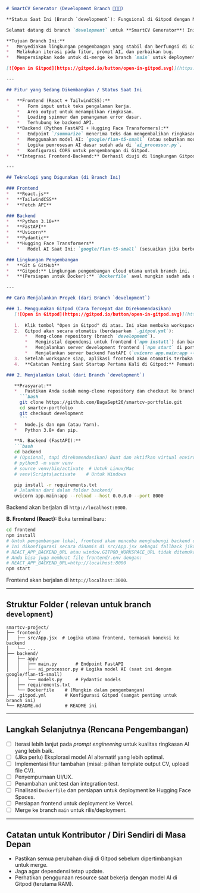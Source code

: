 ```markdown
# SmartCV Generator (Development Branch 🧠📄✨)

**Status Saat Ini (Branch `development`): Fungsional di Gitpod dengan Model AI Dummy/Ringan.**

Selamat datang di branch `development` untuk **SmartCV Generator**! Ini adalah tempat di mana fitur-fitur terbaru dikembangkan dan diuji. SmartCV Generator adalah tool AI fullstack untuk meringkas pengalaman kerja menjadi format CV yang profesional dan ATS-friendly.

**Tujuan Branch Ini:**
*   Menyediakan lingkungan pengembangan yang stabil dan berfungsi di Gitpod.
*   Melakukan iterasi pada fitur, prompt AI, dan perbaikan bug.
*   Mempersiapkan kode untuk di-merge ke branch `main` untuk deployment.

[![Open in Gitpod](https://gitpod.io/button/open-in-gitpod.svg)](https://gitpod.io/#https://github.com/BagaSept26/smartcv-portfolio/tree/development)

---

## Fitur yang Sedang Dikembangkan / Status Saat Ini

*   **Frontend (React + TailwindCSS):**
    *   Form input untuk teks pengalaman kerja.
    *   Area output untuk menampilkan ringkasan.
    *   Loading spinner dan penanganan error dasar.
    *   Terhubung ke backend API.
*   **Backend (Python FastAPI + Hugging Face Transformers):**
    *   Endpoint `/summarize` menerima teks dan mengembalikan ringkasan.
    *   Menggunakan model AI: `google/flan-t5-small` (atau sebutkan model aktif Anda di branch ini).
    *   Logika pemrosesan AI dasar sudah ada di `ai_processor.py`.
    *   Konfigurasi CORS untuk pengembangan di Gitpod.
*   **Integrasi Frontend-Backend:** Berhasil diuji di lingkungan Gitpod.

---

## Teknologi yang Digunakan (di Branch Ini)

### Frontend
*   **React.js**
*   **TailwindCSS**
*   **Fetch API**

### Backend
*   **Python 3.10+**
*   **FastAPI**
*   **Uvicorn**
*   **Pydantic**
*   **Hugging Face Transformers**
    *   Model AI Saat Ini: `google/flan-t5-small` (sesuaikan jika berbeda)

### Lingkungan Pengembangan
*   **Git & GitHub**
*   **Gitpod:** Lingkungan pengembangan cloud utama untuk branch ini.
*   **(Persiapan untuk Docker):** `Dockerfile` awal mungkin sudah ada di `backend/`.

---

## Cara Menjalankan Proyek (dari Branch `development`)

### 1. Menggunakan Gitpod (Cara Tercepat dan Direkomendasikan)
   [![Open in Gitpod](https://gitpod.io/button/open-in-gitpod.svg)](https://gitpod.io/#https://github.com/BagaSept26/smartcv-portfolio/tree/development)
   
   1.  Klik tombol "Open in Gitpod" di atas. Ini akan membuka workspace Gitpod langsung dari branch `development`.
   2.  Gitpod akan secara otomatis (berdasarkan `.gitpod.yml`):
       *   Meng-clone repository (branch `development`).
       *   Menginstal dependensi untuk frontend (`npm install`) dan backend (`pip install -r requirements.txt`).
       *   Menjalankan server development frontend (`npm start` di port 3000).
       *   Menjalankan server backend FastAPI (`uvicorn app.main:app --reload --host 0.0.0.0 --port 8000`).
   3.  Setelah workspace siap, aplikasi frontend akan otomatis terbuka di preview browser Gitpod.
   4.  **Catatan Penting Saat Startup Pertama Kali di Gitpod:** Pemuatan model AI di backend (`initialize_model()` di `ai_processor.py`) akan men-download file model jika belum ada di cache Gitpod. Ini mungkin memakan waktu beberapa menit. Harap bersabar dan perhatikan log di terminal backend.

### 2. Menjalankan Lokal (dari Branch `development`)

   **Prasyarat:**
   *   Pastikan Anda sudah meng-clone repository dan checkout ke branch `development`:
     ```bash
     git clone https://github.com/BagaSept26/smartcv-portfolio.git
     cd smartcv-portfolio
     git checkout development
     ```
   *   Node.js dan npm (atau Yarn).
   *   Python 3.8+ dan pip.

   **A. Backend (FastAPI):**
   ```bash
   cd backend
   # (Opsional, tapi direkomendasikan) Buat dan aktifkan virtual environment Python
   # python3 -m venv venv
   # source venv/bin/activate  # Untuk Linux/Mac
   # venv\Scripts\activate    # Untuk Windows

   pip install -r requirements.txt
   # Jalankan dari dalam folder backend/
   uvicorn app.main:app --reload --host 0.0.0.0 --port 8000
   ```
   Backend akan berjalan di `http://localhost:8000`.

   **B. Frontend (React):**
   Buka terminal baru:
   ```bash
   cd frontend
   npm install
   # Untuk pengembangan lokal, frontend akan mencoba menghubungi backend di http://localhost:8000
   # Ini dikonfigurasi secara dinamis di src/App.jsx sebagai fallback jika
   # REACT_APP_BACKEND_URL atau window.GITPOD_WORKSPACE_URL tidak ditemukan.
   # Anda bisa juga membuat file frontend/.env dengan:
   # REACT_APP_BACKEND_URL=http://localhost:8000
   npm start
   ```
   Frontend akan berjalan di `http://localhost:3000`.

---

## Struktur Folder ( relevan untuk branch `development`)

```
smartcv-project/
├── frontend/
│   ├── src/App.jsx  # Logika utama frontend, termasuk koneksi ke backend
│   └── ...
├── backend/
│   ├── app/
│   │   ├── main.py       # Endpoint FastAPI
│   │   ├── ai_processor.py # Logika model AI (saat ini dengan google/flan-t5-small)
│   │   └── models.py     # Pydantic models
│   ├── requirements.txt
│   └── Dockerfile    # (Mungkin dalam pengembangan)
├── .gitpod.yml       # Konfigurasi Gitpod (sangat penting untuk branch ini)
└── README.md         # README ini
```

---

## Langkah Selanjutnya (Rencana Pengembangan)

*   [ ] Iterasi lebih lanjut pada *prompt engineering* untuk kualitas ringkasan AI yang lebih baik.
*   [ ] (Jika perlu) Eksplorasi model AI alternatif yang lebih optimal.
*   [ ] Implementasi fitur tambahan (misal: pilihan template output CV, upload file CV).
*   [ ] Penyempurnaan UI/UX.
*   [ ] Penambahan unit test dan integration test.
*   [ ] Finalisasi `Dockerfile` dan persiapan untuk deployment ke Hugging Face Spaces.
*   [ ] Persiapan frontend untuk deployment ke Vercel.
*   [ ] Merge ke branch `main` untuk rilis/deployment.

---

## Catatan untuk Kontributor / Diri Sendiri di Masa Depan
*   Pastikan semua perubahan diuji di Gitpod sebelum dipertimbangkan untuk merge.
*   Jaga agar dependensi tetap update.
*   Perhatikan penggunaan resource saat bekerja dengan model AI di Gitpod (terutama RAM).

```